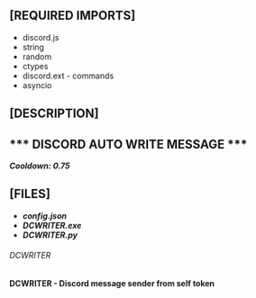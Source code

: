 ## [REQUIRED IMPORTS]

- discord.js
- string
- random
- ctypes
- discord.ext - commands
- asyncio

## [DESCRIPTION]

## *** DISCORD AUTO WRITE MESSAGE *** ##
***Cooldown: 0.75***

## [FILES]
- ***config.json***
- ***DCWRITER.exe***
- ***DCWRITER.py*** 


###### DCWRITER
__DCWRITER - Discord message sender from self token__
